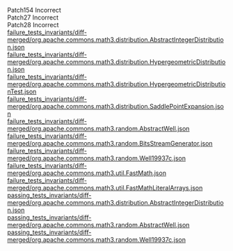 Patch154 Incorrect  
Patch27 Incorrect  
Patch28 Incorrect  
[failure_tests_invariants/diff-merged/org.apache.commons.math3.distribution.AbstractIntegerDistribution.json](https://boyang9602.github.io/?datasource=https://raw.githubusercontent.com/boyang9602/tmp/master/Math/2/failure_tests_invariants/diff-merged/org.apache.commons.math3.distribution.AbstractIntegerDistribution.json)  
[failure_tests_invariants/diff-merged/org.apache.commons.math3.distribution.HypergeometricDistribution.json](https://boyang9602.github.io/?datasource=https://raw.githubusercontent.com/boyang9602/tmp/master/Math/2/failure_tests_invariants/diff-merged/org.apache.commons.math3.distribution.HypergeometricDistribution.json)  
[failure_tests_invariants/diff-merged/org.apache.commons.math3.distribution.HypergeometricDistributionTest.json](https://boyang9602.github.io/?datasource=https://raw.githubusercontent.com/boyang9602/tmp/master/Math/2/failure_tests_invariants/diff-merged/org.apache.commons.math3.distribution.HypergeometricDistributionTest.json)  
[failure_tests_invariants/diff-merged/org.apache.commons.math3.distribution.SaddlePointExpansion.json](https://boyang9602.github.io/?datasource=https://raw.githubusercontent.com/boyang9602/tmp/master/Math/2/failure_tests_invariants/diff-merged/org.apache.commons.math3.distribution.SaddlePointExpansion.json)  
[failure_tests_invariants/diff-merged/org.apache.commons.math3.random.AbstractWell.json](https://boyang9602.github.io/?datasource=https://raw.githubusercontent.com/boyang9602/tmp/master/Math/2/failure_tests_invariants/diff-merged/org.apache.commons.math3.random.AbstractWell.json)  
[failure_tests_invariants/diff-merged/org.apache.commons.math3.random.BitsStreamGenerator.json](https://boyang9602.github.io/?datasource=https://raw.githubusercontent.com/boyang9602/tmp/master/Math/2/failure_tests_invariants/diff-merged/org.apache.commons.math3.random.BitsStreamGenerator.json)  
[failure_tests_invariants/diff-merged/org.apache.commons.math3.random.Well19937c.json](https://boyang9602.github.io/?datasource=https://raw.githubusercontent.com/boyang9602/tmp/master/Math/2/failure_tests_invariants/diff-merged/org.apache.commons.math3.random.Well19937c.json)  
[failure_tests_invariants/diff-merged/org.apache.commons.math3.util.FastMath.json](https://boyang9602.github.io/?datasource=https://raw.githubusercontent.com/boyang9602/tmp/master/Math/2/failure_tests_invariants/diff-merged/org.apache.commons.math3.util.FastMath.json)  
[failure_tests_invariants/diff-merged/org.apache.commons.math3.util.FastMathLiteralArrays.json](https://boyang9602.github.io/?datasource=https://raw.githubusercontent.com/boyang9602/tmp/master/Math/2/failure_tests_invariants/diff-merged/org.apache.commons.math3.util.FastMathLiteralArrays.json)  
[passing_tests_invariants/diff-merged/org.apache.commons.math3.distribution.AbstractIntegerDistribution.json](https://boyang9602.github.io/?datasource=https://raw.githubusercontent.com/boyang9602/tmp/master/Math/2/passing_tests_invariants/diff-merged/org.apache.commons.math3.distribution.AbstractIntegerDistribution.json)  
[passing_tests_invariants/diff-merged/org.apache.commons.math3.random.AbstractWell.json](https://boyang9602.github.io/?datasource=https://raw.githubusercontent.com/boyang9602/tmp/master/Math/2/passing_tests_invariants/diff-merged/org.apache.commons.math3.random.AbstractWell.json)  
[passing_tests_invariants/diff-merged/org.apache.commons.math3.random.Well19937c.json](https://boyang9602.github.io/?datasource=https://raw.githubusercontent.com/boyang9602/tmp/master/Math/2/passing_tests_invariants/diff-merged/org.apache.commons.math3.random.Well19937c.json)  
